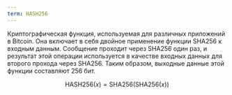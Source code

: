```yaml
---
term: HASH256
---
```


Криптографическая функция, используемая для различных приложений в Bitcoin. Она включает в себя двойное применение функции SHA256 к входным данным. Сообщение проходит через SHA256 один раз, и результат этой операции используется в качестве входных данных для второго прохода через SHA256. Таким образом, выходные данные этой функции составляют 256 бит.

$$\text{HASH256}(x) = \text{SHA256}(\text{SHA256}(x))$$